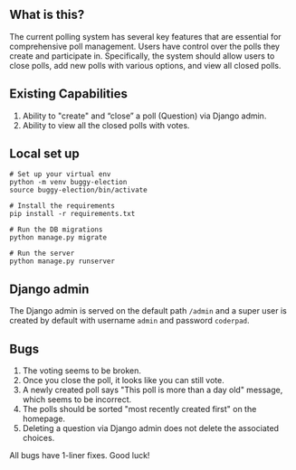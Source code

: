 ## What is this?

The current polling system has several key features that are essential for
comprehensive poll management. Users have control over the polls they create and
participate in. Specifically, the system should allow users to close polls, add new
polls with various options, and view all closed polls.

## Existing Capabilities
1. Ability to "create" and “close” a poll (Question) via Django admin.
2. Ability to view all the closed polls with votes.

## Local set up

```
# Set up your virtual env
python -m venv buggy-election
source buggy-election/bin/activate

# Install the requirements
pip install -r requirements.txt

# Run the DB migrations
python manage.py migrate

# Run the server
python manage.py runserver

```

## Django admin

The Django admin is served on the default path `/admin` and a super user is created by default with username `admin` and password `coderpad`.

## Bugs

1. The voting seems to be broken.
2. Once you close the poll, it looks like you can still vote.
3. A newly created poll says "This poll is more than a day old" message, which seems to be incorrect.
4. The polls should be sorted "most recently created first" on the homepage.
5. Deleting a question via Django admin does not delete the associated choices.

All bugs have 1-liner fixes. Good luck!